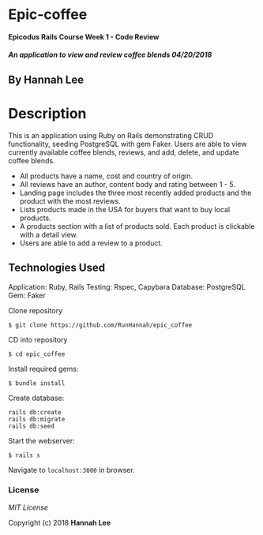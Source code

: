 # Epic-coffee

#### Epicodus Rails Course Week 1 - Code Review

##### An application to view and review coffee blends 04/20/2018

## By Hannah Lee

# Description

This is an application using Ruby on Rails demonstrating CRUD functionality, seeding PostgreSQL with gem Faker. Users are able to view currently available coffee blends, reviews, and add, delete, and update coffee blends.

* All products have a name, cost and country of origin. 
* All reviews have an author, content body and rating between 1 - 5.
* Landing page includes the three most recently added products and the product with the most reviews.
* Lists products made in the USA for buyers that want to buy local products.
* A products section with a list of products sold. Each product is clickable with a detail view.
* Users are able to add a review to a product.

## Technologies Used

Application: Ruby, Rails
Testing: Rspec, Capybara
Database: PostgreSQL
Gem: Faker

Clone repository
```
$ git clone https://github.com/RunHannah/epic_coffee
```

CD into repository
```
$ cd epic_coffee
```

Install required gems:
```
$ bundle install
```

Create database:
```
rails db:create
rails db:migrate
rails db:seed
```

Start the webserver:
```
$ rails s
```

Navigate to `localhost:3000` in browser.

### License

  *MIT License*

Copyright (c) 2018 **Hannah Lee**
